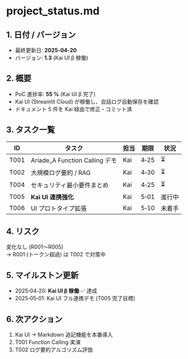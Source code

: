 # project_status.md

## 1. 日付 / バージョン
- 最終更新日: **2025‑04‑20**
- バージョン: **1.3** (Kai UI β 稼働)

## 2. 概要
- PoC 進捗率: **55 %** (Kai UI β 完了)
- Kai UI (Streamlit Cloud) が稼働し、会話ログ自動保存を確認
- ドキュメント 5 件を Kai 経由で修正・コミット済

## 3. タスク一覧

| ID | タスク | 担当 | 期限 | 状況 |
|----|--------|------|------|------|
| T001 | Ariade_A Function Calling デモ | Kai | 4‑25 | ⏳ |
| T002 | 大規模ログ要約 / RAG | Kai | 4‑30 | ⏳ |
| T004 | セキュリティ最小要件まとめ | Kai | 4‑25 | ⏳ |
| T005 | **Kai UI 連携強化** | Kai | 5‑01 | 進行中 |
| T006 | UI プロトタイプ拡張 | Kai | 5‑10 | 未着手 |

## 4. リスク
変化なし (R001〜R005)  
→ R001 (トークン超過) は T002 で対策中

## 5. マイルストン更新
- 2025‑04‑20: **Kai UI β 稼働** ✅ 達成  
- 2025‑05‑01: Kai UI フル連携デモ (T005 完了目標)

## 6. 次アクション
1. Kai UI → Markdown 追記機能を本番導入  
2. T001 Function Calling 実演  
3. T002 ログ要約アルゴリズム評価
